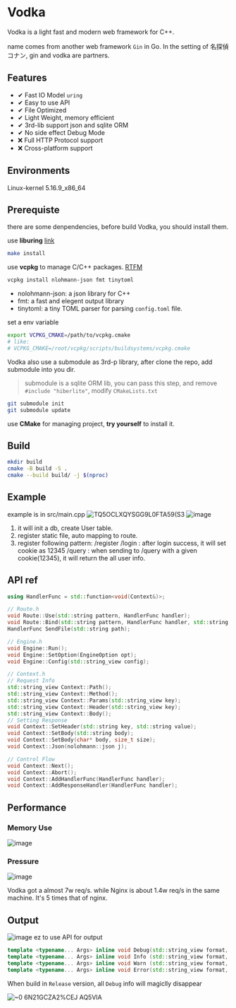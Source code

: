 # Vodka
Vodka is a light fast and modern web framework for C++.

name comes from another web framework `Gin` in Go. In the setting of 名探偵コナン, gin and vodka are partners.

## Features
- ✔ Fast IO Model `uring` 
- ✔ Easy to use API 
- ✔ File Optimized
- ✔ Light Weight, memory efficient
- ✔ 3rd-lib support json and sqlite ORM
- ✔ No side effect Debug Mode
- ❌ Full HTTP Protocol support
- ❌ Cross-platform support
## Environments
Linux-kernel 5.16.9_x86_64

## Prerequiste
there are some denpendencies, before build Vodka, you should install them.

use **liburing** [link](https://github.com/axboe/liburing)
```bash
make install
```

use **vcpkg** to manage C/C++ packages.
[RTFM](https://github.com/microsoft/vcpkg)

```bash
vcpkg install nlohmann-json fmt tinytoml
```
- nolohmann-json: a json library for C++
- fmt: a fast and elegent output library
- tinytoml: a tiny TOML parser for parsing `config.toml` file.

set a env variable 
```bash
export VCPKG_CMAKE=/path/to/vcpkg.cmake
# like:
# VCPKG_CMAKE=/root/vcpkg/scripts/buildsystems/vcpkg.cmake
```

Vodka also use a submodule as 3rd-p library, after clone the repo, add submodule into you dir.
> submodule is a sqlite ORM lib, you can pass this step, and remove `#include "hiberlite"`, modify `CMakeLists.txt`
```bash
git submodule init
git submodule update
```

use **CMake** for managing project, **try yourself** to install it.

## Build
```bash
mkdir build
cmake -B build -S .
cmake --build build/ -j $(nproc)
```

## Example
example is in src/main.cpp
![TQ5OCLXQYSGG9L0FTA59(S3](https://user-images.githubusercontent.com/45586871/170319058-2dacdf2e-889b-407a-9bd5-5dc684d4f0b2.png)
![image](https://user-images.githubusercontent.com/45586871/170319115-45b2ebf0-2f6d-4444-95de-af5654cb402d.png)

1. it will init a db, create User table. 
2. register static file, auto mapping to route.
3. register following pattern:
    /register 
    /login      : after login success, it will set cookie as 12345
    /query      : when sending to /query with a given cookie(12345), it will return the all user info.


## API ref
```cpp
using HandlerFunc = std::function<void(Context&)>;

// Route.h
void Route::Use(std::string pattern, HandlerFunc handler);
void Route::Bind(std::string pattern, HandlerFunc handler, std::string Method="");
HandlerFunc SendFile(std::string path);

// Engine.h
void Engine::Run();
void Engine::SetOption(EngineOption opt);
void Engine::Config(std::string_view config);

// Context.h
// Request Info
std::string_view Context::Path();
std::string_view Context::Method();
std::string_view Context::Params(std::string_view key);
std::string_view Context::Header(std::string_view key);
std::string_view Context::Body();
// Setting Response 
void Context::SetHeader(std::string key, std::string value);
void Context::SetBody(std::string body);
void Context::SetBody(char* body, size_t size);
void Context::Json(nolohmann::json j);

// Control Flow
void Context::Next();
void Context::Abort();
void Context::AddHandlerFunc(HandlerFunc handler);
void Context::AddResponseHandler(HandlerFunc handler);
```
## Performance
### Memory Use

![image](https://user-images.githubusercontent.com/45586871/170446926-20aa81d0-3006-463b-b4b3-ccf3b7a5c9c2.png)

### Pressure 

![image](https://user-images.githubusercontent.com/45586871/170447008-d3248a71-01ef-418a-a83d-c792ced2dd8b.png)

Vodka got a almost 7w req/s. while Nginx is about 1.4w req/s in the same machine.
It's 5 times that of nginx.

## Output

![image](https://user-images.githubusercontent.com/45586871/170821461-f754fa9f-4654-4c28-bc68-88270bd9cfcb.png)
ez to use API for output

```cpp
template <typename... Args> inline void Debug(std::string_view format, Args... args);
template <typename... Args> inline void Info (std::string_view format, Args... args);
template <typename... Args> inline void Warn (std::string_view format, Args... args);
template <typename... Args> inline void Error(std::string_view format, Args... args);
```

When build in `Release` version, all `Debug` info will magiclly disappear

![~0 6N21GCZA2%CEJ AQ5VIA](https://user-images.githubusercontent.com/45586871/170821840-220dccf1-126a-4d42-a941-46535c363cca.png)


